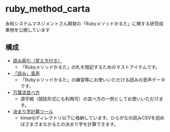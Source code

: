 # ruby_method_carta
永和システムマネジメントさん開発の「Rubyメソッドかるた」に関する研究成果物を公開しています

## 構成

* [読み索引（覚え方付き）](reading_index.pdf)
  * 「Rubyメソッドかるた」の札を暗記するためのマストアイテムです。
* [「読み」音声](/readings)
  * 「Rubyメソッドかるた」の練習等にお使いいただける読みの音声データです。 
* [万葉流並べ方](narabe.pdf)
  * 源平戦（競技形式にも利用可）の並べ方の一例としてお使いいただけます。
* [決まり字計算ツール](/kimariji) 
  * kimarijiディレクトリ以下に格納しています。ひらがなの読みCSVを読めばさまざまなかるたの決まり字を計算できます。
